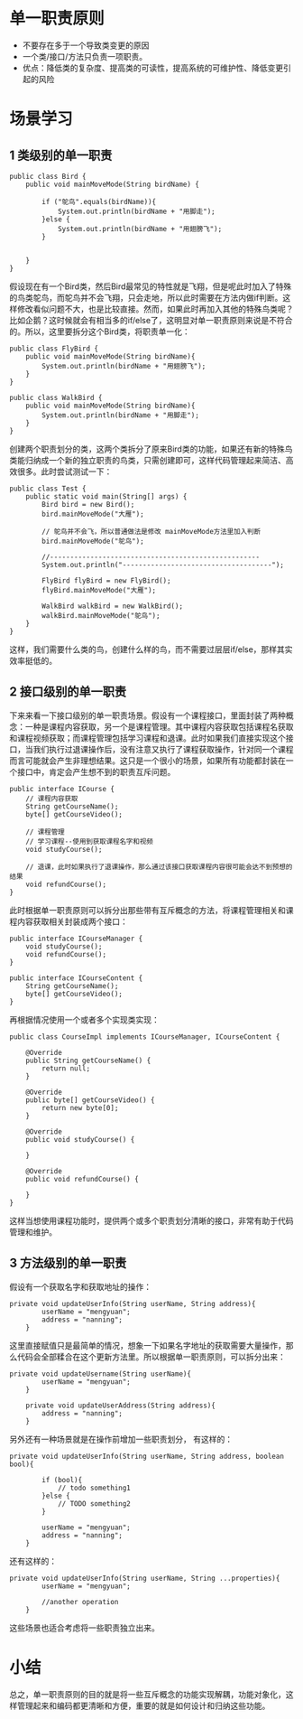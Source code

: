 # 单一职责原则
- 不要存在多于一个导致类变更的原因
- 一个类/接口/方法只负责一项职责。
- 优点：降低类的复杂度、提高类的可读性，提高系统的可维护性、降低变更引起的风险

# 场景学习
## 1 类级别的单一职责
```
public class Bird {
    public void mainMoveMode(String birdName) {

        if ("鸵鸟".equals(birdName)){
            System.out.println(birdName + "用脚走");
        }else {
            System.out.println(birdName + "用翅膀飞");
        }


    }
}
```
假设现在有一个Bird类，然后Bird最常见的特性就是飞翔，但是呢此时加入了特殊的鸟类鸵鸟，而鸵鸟并不会飞翔，只会走地，所以此时需要在方法内做if判断。这样修改看似问题不大，也是比较直接。然而，如果此时再加入其他的特殊鸟类呢？比如企鹅？这时候就会有相当多的if/else了，这明显对单一职责原则来说是不符合的。所以，这里要拆分这个Bird类，将职责单一化：

```
public class FlyBird {
    public void mainMoveMode(String birdName){
        System.out.println(birdName + "用翅膀飞");
    }
}
```

```
public class WalkBird {
    public void mainMoveMode(String birdName){
        System.out.println(birdName + "用脚走");
    }
}
```
创建两个职责划分的类，这两个类拆分了原来Bird类的功能，如果还有新的特殊鸟类能归纳成一个新的独立职责的鸟类，只需创建即可，这样代码管理起来简洁、高效很多。此时尝试测试一下：

```
public class Test {
    public static void main(String[] args) {
        Bird bird = new Bird();
        bird.mainMoveMode("大雁");

        // 鸵鸟并不会飞，所以普通做法是修改 mainMoveMode方法里加入判断
        bird.mainMoveMode("鸵鸟");

        //----------------------------------------------------
        System.out.println("-------------------------------------");

        FlyBird flyBird = new FlyBird();
        flyBird.mainMoveMode("大雁");

        WalkBird walkBird = new WalkBird();
        walkBird.mainMoveMode("鸵鸟");
    }
}
```
这样，我们需要什么类的鸟，创建什么样的鸟，而不需要过层层if/else，那样其实效率挺低的。

## 2 接口级别的单一职责
下来来看一下接口级别的单一职责场景。假设有一个课程接口，里面封装了两种概念：一种是课程内容获取，另一个是课程管理。其中课程内容获取包括课程名获取和课程视频获取；而课程管理包括学习课程和退课。此时如果我们直接实现这个接口，当我们执行过退课操作后，没有注意又执行了课程获取操作，针对同一个课程而言可能就会产生非理想结果。这只是一个很小的场景，如果所有功能都封装在一个接口中，肯定会产生想不到的职责互斥问题。

```
public interface ICourse {
    // 课程内容获取
    String getCourseName();
    byte[] getCourseVideo();

    // 课程管理
    // 学习课程--使用到获取课程名字和视频
    void studyCourse();

    // 退课，此时如果执行了退课操作，那么通过该接口获取课程内容很可能会达不到预想的结果
    void refundCourse();
}
```
此时根据单一职责原则可以拆分出那些带有互斥概念的方法，将课程管理相关和课程内容获取相关封装成两个接口：

```
public interface ICourseManager {
    void studyCourse();
    void refundCourse();
}
```

```
public interface ICourseContent {
    String getCourseName();
    byte[] getCourseVideo();
}
```
再根据情况使用一个或者多个实现类实现：

```
public class CourseImpl implements ICourseManager, ICourseContent {

    @Override
    public String getCourseName() {
        return null;
    }

    @Override
    public byte[] getCourseVideo() {
        return new byte[0];
    }

    @Override
    public void studyCourse() {

    }

    @Override
    public void refundCourse() {

    }
}
```
这样当想使用课程功能时，提供两个或多个职责划分清晰的接口，非常有助于代码管理和维护。

## 3 方法级别的单一职责
假设有一个获取名字和获取地址的操作：

```
private void updateUserInfo(String userName, String address){
        userName = "mengyuan";
        address = "nanning";
    }
```
这里直接赋值只是最简单的情况，想象一下如果名字地址的获取需要大量操作，那么代码会全部糅合在这个更新方法里。所以根据单一职责原则，可以拆分出来：

```
private void updateUsername(String userName){
        userName = "mengyuan";
    }

    private void updateUserAddress(String address){
        address = "nanning";
    }
```
另外还有一种场景就是在操作前增加一些职责划分，
有这样的：

```
private void updateUserInfo(String userName, String address, boolean bool){

        if (bool){
            // todo something1
        }else {
            // TODO something2
        }

        userName = "mengyuan";
        address = "nanning";
    }
```
还有这样的：

```
private void updateUserInfo(String userName, String ...properties){
        userName = "mengyuan";
        
        //another operation
    }
```

这些场景也适合考虑将一些职责独立出来。

# 小结
总之，单一职责原则的目的就是将一些互斥概念的功能实现解耦，功能对象化，这样管理起来和编码都更清晰和方便，重要的就是如何设计和归纳这些功能。



